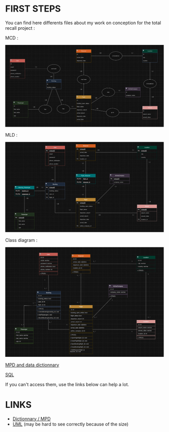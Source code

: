 # FIRST STEPS

You can find here differents files about my work on conception for the total recall project : 

MCD :  

![MCD](./MCD.png)  

MLD :  

![MLD](./MLD.png)  

Class diagram :  

![Class Diagram](./Class_Diagram.png)  


[MPD and data dictionnary](https://raw.githack.com/2024-avril-devops-alt-dist/nicow-total-recall-project/main/MPD_dictionnary.html)  

[SQL](./db.sql)  

If you can't access them, use the links below can help a lot.

# LINKS

- [Dictionnary / MPD](https://docs.google.com/spreadsheets/d/1P7VuC5tU57I0yT8wnqwRSdMj5GCcc4rt_mBVD0b08hg/edit?usp=sharing)
- [UML](https://drive.google.com/file/d/1ltGjXupSwFz5HJiRpev0LIibiMEKLNyt/view?usp=sharing) (may be hard to see correctly because of the size)
